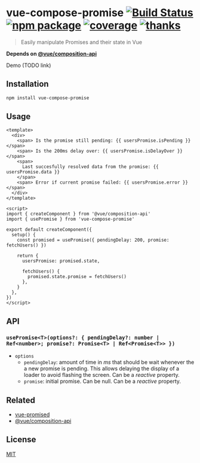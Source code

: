 # vue-compose-promise [![Build Status](https://badgen.net/circleci/github/posva/vue-compose-promise)](https://circleci.com/gh/posva/vue-compose-promise) [![npm package](https://badgen.net/npm/v/vue-compose-promise)](https://www.npmjs.com/package/vue-compose-promise) [![coverage](https://badgen.net/codecov/c/github/posva/vue-compose-promise)](https://codecov.io/github/posva/vue-compose-promise) [![thanks](https://badgen.net/badge/thanks/♥/pink)](https://github.com/posva/thanks)

> Easily manipulate Promises and their state in Vue

**Depends on [@vue/composition-api](https://github.com/vuejs/composition-api)**

Demo (TODO link)

## Installation

```sh
npm install vue-compose-promise
```

## Usage

```vue
<template>
  <div>
    <span> Is the promise still pending: {{ usersPromise.isPending }} </span>
    <span> Is the 200ms delay over: {{ usersPromise.isDelayOver }} </span>
    <span>
      Last succesfully resolved data from the promise: {{ usersPromise.data }}
    </span>
    <span> Error if current promise failed: {{ usersPromise.error }} </span>
  </div>
</template>

<script>
import { createComponent } from '@vue/composition-api'
import { usePromise } from 'vue-compose-promise'

export default createComponent({
  setup() {
    const promised = usePromise({ pendingDelay: 200, promise: fetchUsers() })

    return {
      usersPromise: promised.state,

      fetchUsers() {
        promised.state.promise = fetchUsers()
      },
    }
  },
})
</script>
```

## API

### `usePromise<T>(options?: { pendingDelay?: number | Ref<number>; promise?: Promise<T> | Ref<Promise<T>> })`

- `options`
  - `pendingDelay`: amount of time in _ms_ that should be wait whenever the a new promise is pending. This allows delaying the display of a loader to avoid flashing the screen. Can be a _reactive_ property.
  - `promise`: initial promise. Can be null. Can be a _reactive_ property.

## Related

- [vue-promised](https://github.com/posva/vue-promised)
- [@vue/composition-api](https://github.com/vuejs/composition-api)

## License

[MIT](http://opensource.org/licenses/MIT)
